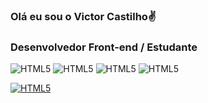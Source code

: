 
### Olá eu sou o Victor Castilho✌️
### Desenvolvedor Front-end / Estudante

![HTML5](https://img.shields.io/badge/HTML5-E34F26?style=for-the-badge&logo=html5&logoColor=white)
![HTML5](https://img.shields.io/badge/CSS3-1572B6?style=for-the-badge&logo=css3&logoColor=white)
![HTML5](https://img.shields.io/badge/JavaScript-323330?style=for-the-badge&logo=javascript&logoColor=F7DF1E)
![HTML5](https://img.shields.io/badge/MySQL-005C84?style=for-the-badge&logo=mysql&logoColor=white)

[![HTML5](https://img.shields.io/badge/LinkedIn-0077B5?style=for-the-badge&logo=linkedin&logoColor=white)](https://www.linkedin.com/in/victor-castilho-536697304/)
